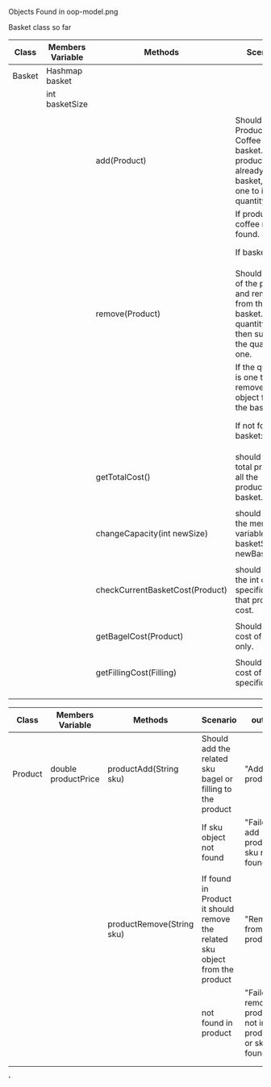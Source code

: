 Objects
Found in oop-model.png

Basket class so far

| Class  | Members Variable        | Methods                         | Scenario                                                                                                          | Output                                                           |
|--------|-------------------------|---------------------------------|-------------------------------------------------------------------------------------------------------------------|------------------------------------------------------------------|
| Basket | Hashmap<Product> basket |                                 |                                                                                                                   |                                                                  |
|        | int basketSize          |                                 |                                                                                                                   |                                                                  |
|        |                         |                                 |                                                                                                                   |                                                                  |
|        |                         | add(Product)                    | Should add Product or Coffee to the basket. If product already in basket, add one to it's quantity.               | "Existing product added to basket / new product added to basket" |
|        |                         |                                 | If product or coffee not found.                                                                                   | "Failed to add order"                                            |
|        |                         |                                 | If basket is fulL                                                                                                 | "Basket is full"                                                 |
|        |                         |                                 |                                                                                                                   |                                                                  |
|        |                         | remove(Product)                 | Should get(i) of the product and remove it from the basket. If quantity over 1 then subtract the quantity by one. | "Product removed"                                                |
|        |                         |                                 | If the quantity is one then remove the object from the basket.                                                    | "Product removed"                                                |
|        |                         |                                 | If not found in basket:                                                                                           | "Product not in basket"                                          |
|        |                         |                                 |                                                                                                                   |                                                                  |
|        |                         | getTotalCost()                  | should get the total price of all the products in basket.                                                         | int finalPrice                                                   |
|        |                         |                                 |                                                                                                                   |                                                                  |
|        |                         | changeCapacity(int newSize)     | should change the member variable basketSize to newBasketSize                                                     | "Size changed"                                                   |
|        |                         |                                 |                                                                                                                   |                                                                  |
|        |                         | checkCurrentBasketCost(Product) | should return the int of specifically that product's cost.                                                        | int price                                                        |
|        |                         |                                 |                                                                                                                   |                                                                  |
|        |                         | getBagelCost(Product)           | Should get the cost of bagel only.                                                                                | int price                                                        |
|        |                         |                                 |                                                                                                                   |                                                                  |
|        |                         | getFillingCost(Filling)         | Should get the cost of a specific filling.                                                                        | int price                                                        |
|        |                         |                                 |                                                                                                                   |                                                                  |
|        |                         |                                 |                                                                                                                   |                                                                  |
|        |                         |                                 |                                                                                                                   |                                                                  |
















    


| Class   | Members Variable    | Methods                   | Scenario                                                                     | output                                                       |   |
|---------|---------------------|---------------------------|------------------------------------------------------------------------------|--------------------------------------------------------------|---|
| Product | double productPrice | productAdd(String sku)    | Should add the related sku bagel or filling to the product                   | "Added to product"                                           |   |
|         |                     |                           | If sku object not found                                                      | "Failed to add product, sku not found"                       |   |
|         |                     |                           |                                                                              |                                                              |   |
|         |                     | productRemove(String sku) | If found in Product it should remove the related sku object from the product | "Removed from product"                                       |   |
|         |                     |                           | not found in product                                                         | "Failed to remove product, not in product or sku not found." |   |
|         |                     |                           |                                                                              |                                                              |   |
|         |                     |                           |                                                                              |                                                              |   |
'
